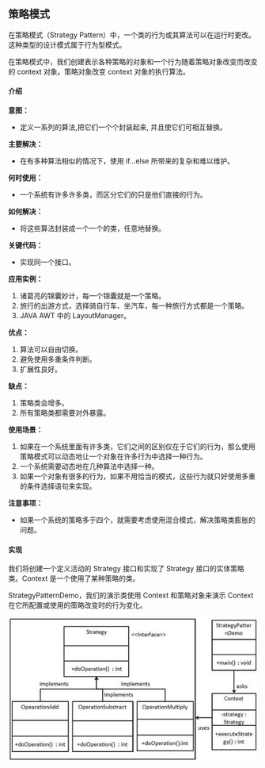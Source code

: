 ## 策略模式

在策略模式（Strategy Pattern）中，一个类的行为或其算法可以在运行时更改。这种类型的设计模式属于行为型模式。

在策略模式中，我们创建表示各种策略的对象和一个行为随着策略对象改变而改变的 context 对象。策略对象改变 context 对象的执行算法。

#### 介绍

**意图：**
* 定义一系列的算法,把它们一个个封装起来, 并且使它们可相互替换。

**主要解决：**
* 在有多种算法相似的情况下，使用 if...else 所带来的复杂和难以维护。

**何时使用：**
* 一个系统有许多许多类，而区分它们的只是他们直接的行为。

**如何解决：**
* 将这些算法封装成一个一个的类，任意地替换。

**关键代码：**
* 实现同一个接口。

**应用实例：**
1. 诸葛亮的锦囊妙计，每一个锦囊就是一个策略。 
2. 旅行的出游方式，选择骑自行车、坐汽车，每一种旅行方式都是一个策略。 
3. JAVA AWT 中的 LayoutManager。

**优点：**
1. 算法可以自由切换。 
2. 避免使用多重条件判断。 
3. 扩展性良好。

**缺点：**
1. 策略类会增多。 
2. 所有策略类都需要对外暴露。

**使用场景：**
1. 如果在一个系统里面有许多类，它们之间的区别仅在于它们的行为，那么使用策略模式可以动态地让一个对象在许多行为中选择一种行为。 
2. 一个系统需要动态地在几种算法中选择一种。 
3. 如果一个对象有很多的行为，如果不用恰当的模式，这些行为就只好使用多重的条件选择语句来实现。

**注意事项：**
* 如果一个系统的策略多于四个，就需要考虑使用混合模式，解决策略类膨胀的问题。

#### 实现

我们将创建一个定义活动的 Strategy 接口和实现了 Strategy 接口的实体策略类。Context 是一个使用了某种策略的类。

StrategyPatternDemo，我们的演示类使用 Context 和策略对象来演示 Context 在它所配置或使用的策略改变时的行为变化。

![avatar](StrategyPattern.jpg)
